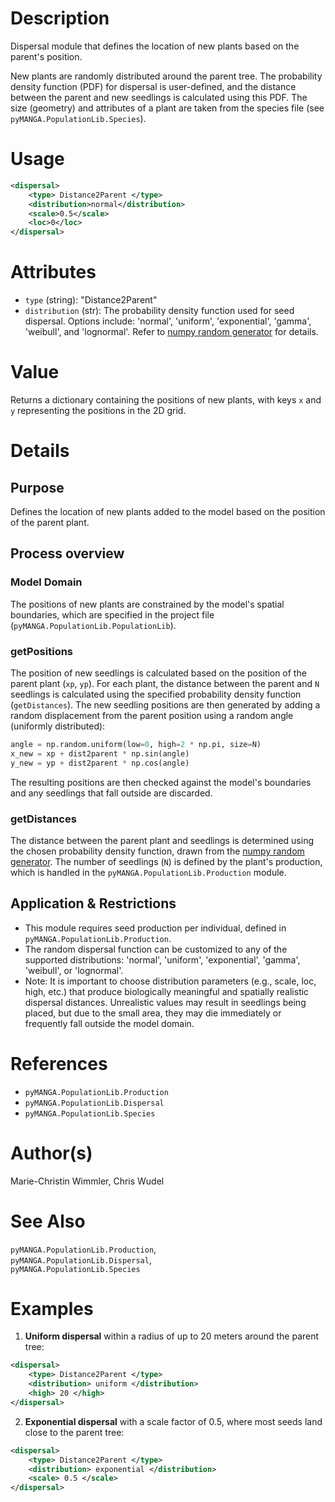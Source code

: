# Description

Dispersal module that defines the location of new plants based on the parent's position.

New plants are randomly distributed around the parent tree. 
The probability density function (PDF) for dispersal is user-defined, and the distance between the parent and new seedlings is calculated using this PDF.
The size (geometry) and attributes of a plant are taken from the species file (see ``pyMANGA.PopulationLib.Species``).

# Usage

```xml
<dispersal>
    <type> Distance2Parent </type>
    <distribution>normal</distribution>
    <scale>0.5</scale>
    <loc>0</loc>
</dispersal>
```

# Attributes

- ``type`` (string): "Distance2Parent"
- ``distribution`` (str): The probability density function used for seed dispersal. 
Options include: 'normal', 'uniform', 'exponential', 'gamma', 'weibull', and 'lognormal'. 
Refer to [numpy random generator](https://numpy.org/doc/stable/reference/random/legacy.html) for details.

# Value

Returns a dictionary containing the positions of new plants, with keys `x` and `y` representing the positions in the 2D grid.

# Details
## Purpose

Defines the location of new plants added to the model based on the position of the parent plant.

## Process overview
### Model Domain

The positions of new plants are constrained by the model's spatial boundaries, which are specified in the project file (`pyMANGA.PopulationLib.PopulationLib`).

### getPositions

The position of new seedlings is calculated based on the position of the parent plant (`xp`, `yp`). 
For each plant, the distance between the parent and `N` seedlings is calculated using the specified probability density function (`getDistances`). 
The new seedling positions are then generated by adding a random displacement from the parent position using a random angle (uniformly distributed):

```python
angle = np.random.uniform(low=0, high=2 * np.pi, size=N)
x_new = xp + dist2parent * np.sin(angle)
y_new = yp + dist2parent * np.cos(angle)
```

The resulting positions are then checked against the model's boundaries and any seedlings that fall outside are discarded.

### getDistances

The distance between the parent plant and seedlings is determined using the chosen probability density function, drawn from the [numpy random generator](https://numpy.org/doc/stable/reference/random/legacy.html).
The number of seedlings (`N`) is defined by the plant's production, which is handled in the `pyMANGA.PopulationLib.Production` module. 

## Application & Restrictions

- This module requires seed production per individual, defined in ``pyMANGA.PopulationLib.Production``.
- The random dispersal function can be customized to any of the supported distributions: 'normal', 'uniform', 'exponential', 'gamma', 'weibull', or 'lognormal'.
- Note: It is important to choose distribution parameters (e.g., scale, loc, high, etc.) that produce biologically meaningful and spatially realistic dispersal distances. 
Unrealistic values may result in seedlings being placed, but due to the small area, they may die immediately or frequently fall outside the model domain.

# References

- `pyMANGA.PopulationLib.Production`
- `pyMANGA.PopulationLib.Dispersal`
- `pyMANGA.PopulationLib.Species`

# Author(s)

Marie-Christin Wimmler, Chris Wudel

# See Also

``pyMANGA.PopulationLib.Production``,  
``pyMANGA.PopulationLib.Dispersal``,  
``pyMANGA.PopulationLib.Species``

# Examples

1. **Uniform dispersal** within a radius of up to 20 meters around the parent tree:

```xml
<dispersal>
    <type> Distance2Parent </type>
    <distribution> uniform </distribution>
    <high> 20 </high>
</dispersal>
```

2. **Exponential dispersal** with a scale factor of 0.5, where most seeds land close to the parent tree:

```xml
<dispersal>
    <type> Distance2Parent </type>
    <distribution> exponential </distribution>
    <scale> 0.5 </scale>
</dispersal>
```